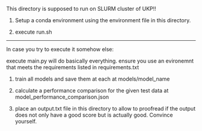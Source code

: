This directory is supposed to run on SLURM cluster of UKP!! 


1) Setup a conda environment using the environment file in this directory.

2) execute run.sh

_______________________________________________

In case you try to execute it somehow else:

execute main.py will do basically everything. ensure you use an evironemnt that meets the requirements listed in requirements.txt
1) train all models and save them at each at models/model_name

2) calculate a performance comparison for the given test data at model_performance_comparison.json

3) place an output.txt file in this directory to allow to proofread if the output does not only have a good score but is actually good. Convince yourself.